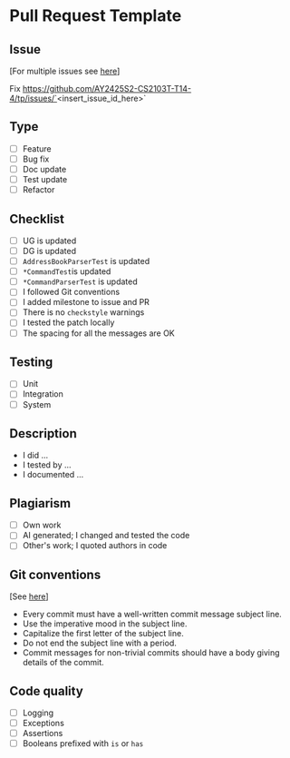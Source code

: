 # Pull Request Template

## Issue
[For multiple issues see [here](https://docs.github.com/en/issues/tracking-your-work-with-issues/using-issues/linking-a-pull-request-to-an-issue)]

Fix https://github.com/AY2425S2-CS2103T-T14-4/tp/issues/`<insert_issue_id_here>`

## Type
- [ ] Feature
- [ ] Bug fix
- [ ] Doc update
- [ ] Test update
- [ ] Refactor

## Checklist
- [ ] UG is updated
- [ ] DG is updated
- [ ] `AddressBookParserTest` is updated
- [ ] `*CommandTest`is updated
- [ ] `*CommandParserTest` is updated
- [ ] I followed Git conventions
- [ ] I added milestone to issue and PR
- [ ] There is no `checkstyle` warnings
- [ ] I tested the patch locally
- [ ] The spacing for all the messages are OK

## Testing
- [ ] Unit
- [ ] Integration
- [ ] System

## Description
- I did ...
- I tested by ...
- I documented ...

## Plagiarism
- [ ] Own work
- [ ] AI generated; I changed and tested the code
- [ ] Other's work; I quoted authors in code

## Git conventions
[See [here](https://se-education.org/guides/conventions/git.html#commit-message-body)]
- Every commit must have a well-written commit message subject line.
- Use the imperative mood in the subject line.
- Capitalize the first letter of the subject line.
- Do not end the subject line with a period.
- Commit messages for non-trivial commits should have a body giving details of the commit.

## Code quality
- [ ] Logging
- [ ] Exceptions
- [ ] Assertions
- [ ] Booleans prefixed with `is` or `has`
